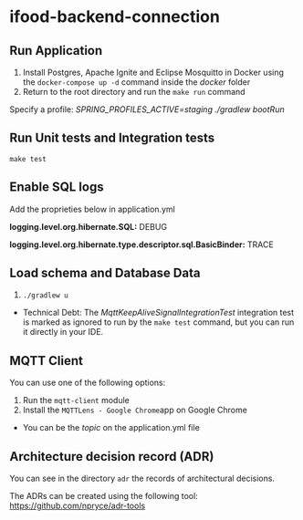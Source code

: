 # ifood-backend-connection


## Run Application
1) Install Postgres, Apache Ignite and Eclipse Mosquitto in Docker using the `docker-compose up -d` command inside the *docker* folder
2) Return to the root directory and run the `make run` command

Specify a profile:
*SPRING_PROFILES_ACTIVE=staging ./gradlew bootRun*
## Run Unit tests and Integration tests
`make test`

## Enable SQL logs
Add the proprieties below in application.yml

**logging.level.org.hibernate.SQL:** DEBUG

**logging.level.org.hibernate.type.descriptor.sql.BasicBinder:** TRACE

## Load schema and Database Data
1. `./gradlew u`

* Technical Debt: The *MqttKeepAliveSignalIntegrationTest* integration test is marked as ignored to run by the `make test` command,
but you can run it directly in your IDE.

## MQTT Client
You can use one of the following options:
1. Run the `mqtt-client` module
1. Install the `MQTTLens - Google Chrome`app on Google Chrome

* You can be the *topic* on the application.yml file

## Architecture decision record (ADR)
You can see in the directory `adr` the records of architectural decisions.

The ADRs can be created using the following tool: https://github.com/npryce/adr-tools

